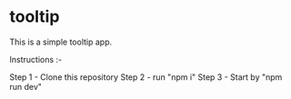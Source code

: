 # tooltip

This is a simple tooltip app.

Instructions :-

Step 1 - Clone this repository
Step 2 - run "npm i"
Step 3 - Start by "npm run dev"
